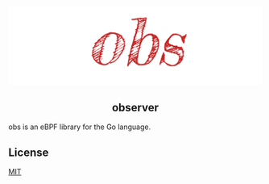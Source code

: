 <p align="center"><a href="https://github.com/jellor/obs/" target="_blank" rel="noopener noreferrer"><img src="https://raw.githubusercontent.com/jellor/obs/master/images/logo.png" alt="obs logo"></a></p>

<h2 align="center">observer</h2>

obs is an eBPF library for the Go language.

## License
[MIT](LICENSE)